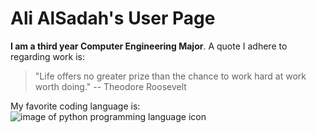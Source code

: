 # Ali AlSadah's User Page
**I am a third year Computer Engineering Major**. A quote I adhere to regarding work is:
> "Life offers no greater prize than the chance to work hard at work worth doing." -- Theodore Roosevelt

My favorite coding language is:![image of python programming language icon]()

